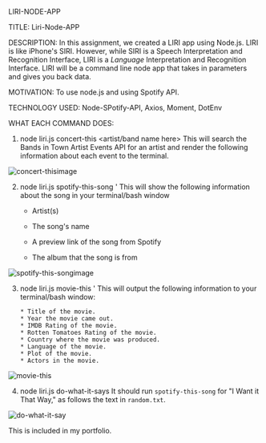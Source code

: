 LIRI-NODE-APP

TITLE: Liri-Node-APP

DESCRIPTION:
In this assignment,  we created a LIRI app using Node.js. LIRI is like iPhone's SIRI. However, while SIRI is a Speech Interpretation and Recognition Interface, LIRI is a _Language_ Interpretation and Recognition Interface. LIRI will be a command line node app that takes in parameters and gives you back data.

MOTIVATION: 
To use node.js and using Spotify API.

TECHNOLOGY USED: 
Node-SPotify-API, Axios, Moment, DotEnv

WHAT EACH COMMAND DOES:

1. node liri.js concert-this <artist/band name here>
This will search the Bands in Town Artist Events API for an artist and render the following information about each event to the terminal.

![concert-thisimage](https://user-images.githubusercontent.com/43328718/50049155-4f342f00-00a3-11e9-8075-4f731a04f184.PNG)

2. node liri.js spotify-this-song '<song name here>
 This will show the following information about the song in your terminal/bash window

     * Artist(s)

     * The song's name

     * A preview link of the song from Spotify

     * The album that the song is from

![spotify-this-songimage](https://user-images.githubusercontent.com/43328718/50049152-3fb4e600-00a3-11e9-83c0-3e2a3890f0e5.PNG)


3. node liri.js movie-this '<movie name here>
This will output the following information to your terminal/bash window:

       * Title of the movie.
       * Year the movie came out.
       * IMDB Rating of the movie.
       * Rotten Tomatoes Rating of the movie.
       * Country where the movie was produced.
       * Language of the movie.
       * Plot of the movie.
       * Actors in the movie.
       
 ![movie-this](https://user-images.githubusercontent.com/43328718/50049154-4b081180-00a3-11e9-8744-752a35718273.PNG)
 
 4. node liri.js do-what-it-says
 It should run `spotify-this-song` for "I Want it That Way," as follows the text in `random.txt`.
  

![do-what-it-say](https://user-images.githubusercontent.com/43328718/50049156-53f8e300-00a3-11e9-8ed7-32b2f15481be.PNG)

This is included in my portfolio. 








